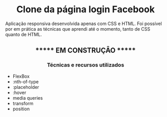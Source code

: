 <h1 align="center">Clone da página login Facebook</h1>

<p>
  Aplicação responsiva desenvolvida apenas com CSS e HTML. Foi possível por em prática as técnicas
  que aprendi até o momento, tanto de CSS quanto de HTML.
</p>

<h2 align="center">***** EM CONSTRUÇÂO *****</h2>

<h3 align="center">Técnicas e recursos utilizados</h3>

<ul>
  <li>FlexBox</li>
  <li>:nth-of-type</li>
  <li>:placeholder</li>
  <li>:hover</li>
  <li>media queries</li>
  <li>transform</li>
  <li>position</li>
</ul>